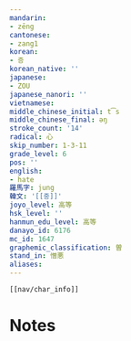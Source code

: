 ```yaml
---
mandarin:
- zēng
cantonese:
- zang1
korean:
- 증
korean_native: ''
japanese:
- ZOU
japanese_nanori: ''
vietnamese:
middle_chinese_initial: t͡s
middle_chinese_final: əŋ
stroke_count: '14'
radical: 心
skip_number: 1-3-11
grade_level: 6
pos: ''
english:
- hate
羅馬字: jung
韓文: '[[중]]'
joyo_level: 高等
hsk_level: ''
hanmun_edu_level: 高等
danayo_id: 6176
mc_id: 1647
graphemic_classification: 曽
stand_in: 憎悪
aliases:
---
```

```meta-bind-embed
[[nav/char_info]]
```

# Notes
